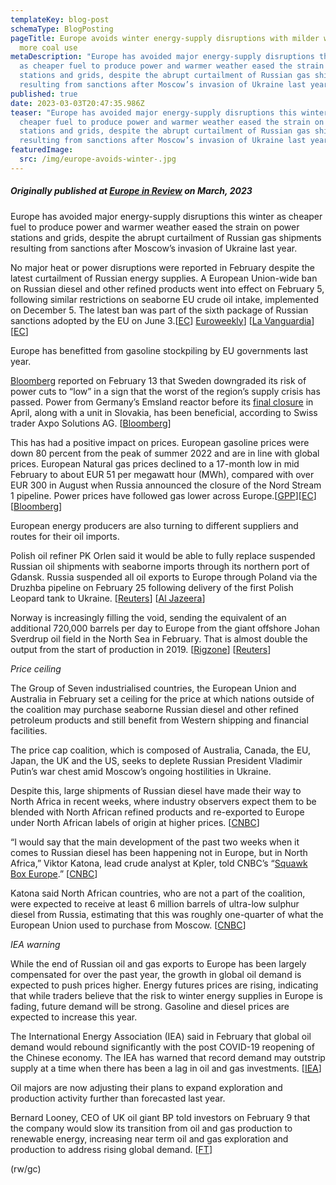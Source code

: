 ```yaml
---
templateKey: blog-post
schemaType: BlogPosting
pageTitle: Europe avoids winter energy-supply disruptions with milder weather,
  more coal use
metaDescription: "Europe has avoided major energy-supply disruptions this winter
  as cheaper fuel to produce power and warmer weather eased the strain on power
  stations and grids, despite the abrupt curtailment of Russian gas shipments
  resulting from sanctions after Moscow’s invasion of Ukraine last year. "
published: true
date: 2023-03-03T20:47:35.986Z
teaser: "Europe has avoided major energy-supply disruptions this winter as
  cheaper fuel to produce power and warmer weather eased the strain on power
  stations and grids, despite the abrupt curtailment of Russian gas shipments
  resulting from sanctions after Moscow’s invasion of Ukraine last year. "
featuredImage:
  src: /img/europe-avoids-winter-.jpg
---
```

##### *Originally published at [Europe in Review](https://createsend.com/t/d-5907057B2137BAF02540EF23F30FEDED) on March, 2023*

Europe has avoided major energy-supply disruptions this winter as cheaper fuel to produce power and warmer weather eased the strain on power stations and grids, despite the abrupt curtailment of Russian gas shipments resulting from sanctions after Moscow’s invasion of Ukraine last year.

No major heat or power disruptions were reported in February despite the latest curtailment of Russian energy supplies. A European Union-wide ban on Russian diesel and other refined products went into effect on February 5, following similar restrictions on seaborne EU crude oil intake, implemented on December 5. The latest ban was part of the sixth package of Russian sanctions adopted by the EU on June 3.[[EC](https://asiangovernancefoundation.createsend1.com/t/d-l-zduijhl-l-qt/)] [Euroweekly](https://asiangovernancefoundation.createsend1.com/t/d-l-zduijhl-l-qi/)] [[La Vanguardia](https://asiangovernancefoundation.createsend1.com/t/d-l-zduijhl-l-qd/)][[EC](https://asiangovernancefoundation.createsend1.com/t/d-l-zduijhl-l-qh/)]

Europe has benefitted from gasoline stockpiling by EU governments last year.

[Bloomberg](https://asiangovernancefoundation.createsend1.com/t/d-l-zduijhl-l-qk/) reported on February 13 that Sweden downgraded its risk of power cuts to “low” in a sign that the worst of the region’s supply crisis has passed. Power from Germany’s Emsland reactor before its [final closure](https://asiangovernancefoundation.createsend1.com/t/d-l-zduijhl-l-qu/) in April, along with a unit in Slovakia, has been beneficial, according to Swiss trader Axpo Solutions AG. [[Bloomberg](https://asiangovernancefoundation.createsend1.com/t/d-l-zduijhl-l-al/)]

This has had a positive impact on prices. European gasoline prices were down 80 percent from the peak of summer 2022 and are in line with global prices. European Natural gas prices declined to a 17-month low in mid February to about EUR 51 per megawatt hour (MWh), compared with over EUR 300 in August when Russia announced the closure of the Nord Stream 1 pipeline. Power prices have followed gas lower across Europe.[[GPP](https://asiangovernancefoundation.createsend1.com/t/d-l-zduijhl-l-ar/)][[EC](https://asiangovernancefoundation.createsend1.com/t/d-l-zduijhl-l-ay/)][[Bloomberg](https://asiangovernancefoundation.createsend1.com/t/d-l-zduijhl-l-aj/)]

European energy producers are also turning to different suppliers and routes for their oil imports.

Polish oil refiner PK Orlen said it would be able to fully replace suspended Russian oil shipments with seaborne imports through its northern port of Gdansk. Russia suspended all oil exports to Europe through Poland via the Druzhba pipeline on February 25 following delivery of the first Polish Leopard tank to Ukraine. [[Reuters](https://asiangovernancefoundation.createsend1.com/t/d-l-zduijhl-l-at/)] [[Al Jazeera](https://asiangovernancefoundation.createsend1.com/t/d-l-zduijhl-l-ai/)]

Norway is increasingly filling the void, sending the equivalent of an additional 720,000 barrels per day to Europe from the giant offshore Johan Sverdrup oil field in the North Sea in February. That is almost double the output from the start of production in 2019. [[Rigzone](https://asiangovernancefoundation.createsend1.com/t/d-l-zduijhl-l-ad/)] [[Reuters](https://asiangovernancefoundation.createsend1.com/t/d-l-zduijhl-l-ah/)]

*Price ceiling*

The Group of Seven industrialised countries, the European Union and Australia in February set a ceiling for the price at which nations outside of the coalition may purchase seaborne Russian diesel and other refined petroleum products and still benefit from Western shipping and financial facilities.

The price cap coalition, which is composed of Australia, Canada, the EU, Japan, the UK and the US, seeks to deplete Russian President Vladimir Putin’s war chest amid Moscow’s ongoing hostilities in Ukraine.

Despite this, large shipments of Russian diesel have made their way to North Africa in recent weeks, where industry observers expect them to be blended with North African refined products and re-exported to Europe under North African labels of origin at higher prices. [[CNBC](https://asiangovernancefoundation.createsend1.com/t/d-l-zduijhl-l-ak/)]

“I would say that the main development of the past two weeks when it comes to Russian diesel has been happening not in Europe, but in North Africa,” Viktor Katona, lead crude analyst at Kpler, told CNBC’s “[Squawk Box Europe](https://asiangovernancefoundation.createsend1.com/t/d-l-zduijhl-l-au/).” [[CNBC](https://asiangovernancefoundation.createsend1.com/t/d-l-zduijhl-l-fl/)]

Katona said North African countries, who are not a part of the coalition, were expected to receive at least 6 million barrels of ultra-low sulphur diesel from Russia, estimating that this was roughly one-quarter of what the European Union used to purchase from Moscow. [[CNBC](https://asiangovernancefoundation.createsend1.com/t/d-l-zduijhl-l-fr/)]

*IEA warning*

While the end of Russian oil and gas exports to Europe has been largely compensated for over the past year, the growth in global oil demand is expected to push prices higher. Energy futures prices are rising, indicating that while traders believe that the risk to winter energy supplies in Europe is fading, future demand will be strong. Gasoline and diesel prices are expected to increase this year.

The International Energy Association (IEA) said in February that global oil demand would rebound significantly with the post COVID-19 reopening of the Chinese economy. The IEA has warned that record demand may outstrip supply at a time when there has been a lag in oil and gas investments. [[IEA](https://asiangovernancefoundation.createsend1.com/t/d-l-zduijhl-l-fy/)]

Oil majors are now adjusting their plans to expand exploration and production activity further than forecasted last year.

Bernard Looney, CEO of UK oil giant BP told investors on February 9 that the company would slow its transition from oil and gas production to renewable energy, increasing near term oil and gas exploration and production to address rising global demand. [[FT](https://asiangovernancefoundation.createsend1.com/t/d-l-zduijhl-l-fj/)]

(rw/gc)